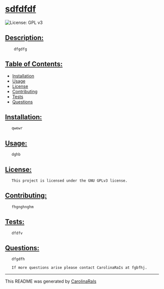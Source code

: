 # [sdfdfdf](#sdfdfdf)

![License: GPL v3](https://img.shields.io/badge/License-GPLv3-blue.svg)

## [Description:](#description:)

        dfgdfg
   
## [Table of Contents:](#table-of-contents:)
   
- [Installation](#installation)
- [Usage](#usage)
- [License](#license)
- [Contributing](#contributing)
- [Tests](#tests)
- [Questions](#questions)
   
## [Installation:](#installation:)
   
       qwewr
   
## [Usage:](#usage:)
   
       dghb
   
## [License:](#license:)
   
       This project is licensed under the GNU GPLv3 license.
   
## [Contributing:](#contributing:)
   
       fhgnghnghm
   
## [Tests:](#tests:)
   
       dfdfv
   
## [Questions:](#questions:)
   
       dfgdfh

       If more questions arise please contact CarolinaRaIs at fgbfhj.
   
------------------------------------------------------------------------------------------------
   
This README was generated by [CarolinaRaIs](https://github.com/CarolinaRaIs)